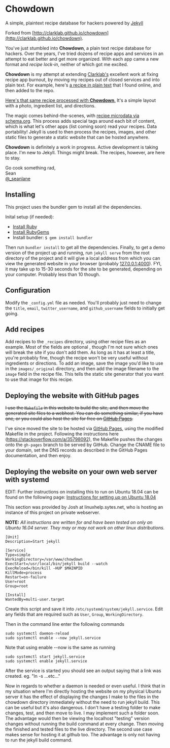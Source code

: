 # Chowdown

A simple, plaintext recipe database for hackers powered by [Jekyll](https://jekyllrb.com/)

Forked from [http://clarklab.github.io/chowdown](http://clarklab.github.io/chowdown).

You've just stumbled into **Chowdown**, a plain text recipe database for hackers. Over the years, I've tried dozens of recipe apps and services in an attempt to eat better and get more organized. With each app came a new format and <em>recipe lock-in</em>, neither of which got me excited.

**Chowdown** is my attempt at extending [Clarklab's](https://github.com/clarklab) excellent work at fixing recipe app burnout, by moving my recipes out of closed services and into plain text. For example, here's [a recipe in plain text][1] that I found online, and then added to the repo.

[Here's that same recipe processed with **Chowdown**.][2] It's a simple layout with a photo, ingredient list, and directions.

The magic comes behind-the-scenes, with [recipe microdata via schema.org][3]. This process adds special tags around each bit of content, which is what let's other apps (list coming soon) read your recipes. Data portability! Jekyll is used to then process the recipes, images, and other static files to generate a static website that can be hosted anywhere. 

**Chowdown** is definitely a work in progress. Active development is taking place. I'm new to Jekyll. Things might break. The recipes, however, are here to stay.
  
Go cook something rad,  
    Sean  
    [@\_seanlane][4]  

[1]:https://raw.githubusercontent.com/seanlane/chowdown/master/_recipes/pepperoncini-pork.md
[2]:http://recipes.lane.sh/recipes/pepperoncini-pork.html
[3]:http://schema.org/Recipe
[4]:http://twitter.com/_seanlane

## Installing

This project uses the bundler gem to install all the dependencies.

Inital setup (if needed):

* [Install Ruby](https://www.ruby-lang.org/en/documentation/installation/)
* [Install RubyGems](https://rubygems.org/pages/download)
* Install bundler: `$ gem install bundler`

Then run `bundler install` to get all the dependencies. Finally, to get a demo version of the project up and running, run `jekyll serve` from the root directory of the project and it will give a local address from which you can view the generated website in your browser (probably [127.0.0.1:4000](http://127.0.0.1:4000)). FYI, it may take up to 15-30 seconds for the site to be generated, depending on your computer. Probably less than 10 though.

## Configuration

Modify the `_config.yml` file as needed. You'll probably just need to change  the `title`, `email`, `twitter_username`, and `github_username` fields to initially get going.

## Add recipes

Add recipes to the `_recipes` directory, using other recipe files as an example. Most of the fields are optional , though I'm not sure which ones will break the site if you don't add them. As long as it has at least a title, you're probably fine, though the recipe won't be very useful without ingredients or directions. To add an image, save the image you'd like to use in the `images/_original` directory, and then add the image filename to the `image` field in the recipe file. This tells the static site generator that you want to use that image for this recipe.

## Deploying the website with GitHub pages

~~I use the `Makefile` in this website to build the site, and then move the generated site files to a webhost. You can do something similar, if you have one, or you could also host the site for free on [GitHub Pages](https://pages.github.com).~~

I've since moved the site to be hosted via [GitHub Pages](https://pages.github.com), using the modified Makefile in the project. Following the instructions here (https://stackoverflow.com/a/35798092), the Makefile pushes the changes onto the `gh-pages` branch to be served by GitHub. Change the CNAME file to your domain, set the DNS records as described in the GitHub Pages documentation, and then enjoy.

## Deploying the website on your own web server with systemd

EDIT: Further instructions on installing this to run on Ubuntu 18.04 can be found on the following page: [Instructions for setting up on Ubuntu 18.04](https://github.com/seanlane/chowdown/blob/master/setup-ubuntu18.04.md)

This section was provided by Josh at linuxhelp.sytes.net, who is hosting an instance of this project on private webserver.

**NOTE:** _All instructions are written for and have been tested on only an Ubuntu 16.04 server. They may or may not work on other linux distributions._

```
[Unit]
Description=Start jekyll

[Service]
Type=simple
WorkingDirectory=/var/www/chowdown
ExecStart=/usr/local/bin/jekyll build --watch 
ExecReload=/bin/kill -HUP $MAINPID
KillMode=process
Restart=on-failure
User=root
Group=root

[Install]
WantedBy=multi-user.target
```

Create this script and save it into `/etc/systemd/system/jekyll.service`. Edit any fields that are required such as `User`, `Group`, `WorkingDirectory`.

Then in the command line enter the following commands 

```
sudo systemctl daemon-reload
sudo systemctl enable --now jekyll.service
```

Note that using enable --now is the same as running

```
sudo systemctl start jekyll.service
sudo systemctl enable jekyll.service
```

After the service is started you should see an output saying that a link was created. eg. "ln -s ...etc..."

Now in regards to whether a daemon is needed or even useful. I think that in my situation where I'm directly hosting the website on my physical Ubuntu server it has the effect of displaying the changes I make to the files in the chowdown directory immediately without the need to run jekyll build. This can be useful but it's also dangerous. I don't have a testing folder to make changes, test, and then move to live. I may implement such a folder soon. The advantage would then be viewing the localhost "testing" version changes without running the build command at every change. Then moving the finished and tested files to the live directory. The second use case makes sense for hosting it at github too. The advantage is only not having to run the jekyll build command.
